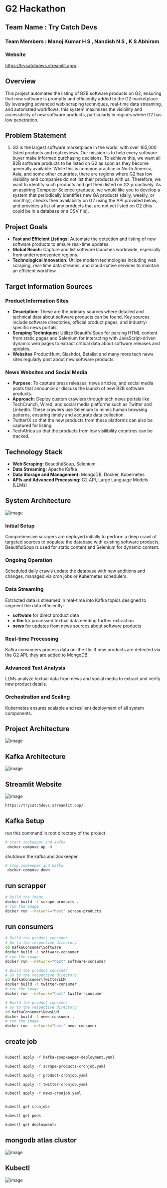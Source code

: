 # G2 Hackathon

## Team Name : Try Catch Devs

### Team Members : Manoj Kumar H S , Nandish N S , K S Abhiram

### Website
https://trycatchdevs.streamlit.app/

## Overview

This project automates the listing of B2B software products on G2, ensuring that new software is promptly and efficiently added to the G2 marketplace. By leveraging advanced web scraping techniques, real-time data streaming, and automated workflows, this system maximizes the visibility and accessibility of new software products, particularly in regions where G2 has low penetration.

## Problem Statement

1. G2 is the largest software marketplace in the world, with over 165,000 listed products and
   real reviews. Our mission is to help every software buyer make informed purchasing
   decisions. To achieve this, we want all B2B software products to be listed on G2 as soon as
   they become generally available. While this is common practice in North America, Asia,
   and some other countries, there are regions where G2 has low visibility and companies do
   not list their products with us. Therefore, we want to identify such products and get them
   listed on G2 proactively.
   As an aspiring Computer Science graduate, we would like you to develop a system that
   periodically identifies new GA products (daily, weekly, or monthly), checks their availability
   on G2 using the API provided below, and provides a list of any products that are not yet
   listed on G2 (this could be in a database or a CSV file).

## Project Goals

- **Fast and Efficient Listings:** Automate the detection and listing of new software products to ensure real-time updates.
- **Global Reach:** Capture and list software launches worldwide, especially from underrepresented regions.
- **Technological Innovation:** Utilize modern technologies including web scraping, real-time data streams, and cloud-native services to maintain an efficient workflow.

## Target Information Sources

### Product Information Sites

- **Description:** These are the primary sources where detailed and technical data about software products can be found. Key sources include software directories, official product pages, and industry-specific news portals.
- **Scraping Techniques:** Utilize BeautifulSoup for parsing HTML content from static pages and Selenium for interacting with JavaScript-driven dynamic web pages to extract critical data about software releases and updates.
- **Websites** ProductHunt, Slashdot, Betalist and many more tech news sites regularly post about new software products.

### News Websites and Social Media

- **Purpose:** To capture press releases, news articles, and social media posts that announce or discuss the launch of new B2B software products.
- **Approach:** Deploy custom crawlers through tech news portals like TechCrunch, Wired, and social media platforms such as Twitter and LinkedIn. These crawlers use Selenium to mimic human browsing patterns, ensuring timely and accurate data collection.
- Twitter/X so that the new products from these platforms can also be captured for listing.
- TechAfrica so that the products from low visilibility countries can be tracked.

## Technology Stack

- **Web Scraping:** BeautifulSoup, Selenium
- **Data Streaming:** Apache Kafka
- **Data Storage and Management:** MongoDB, Docker, Kubernetes
- **APIs and Advanced Processing:** G2 API, Large Language Models (LLMs)

## System Architecture

![image](G2-hackathon.png)

### Initial Setup

Comprehensive scrapers are deployed initially to perform a deep crawl of targeted sources to populate the database with existing software products. BeautifulSoup is used for static content and Selenium for dynamic content.

### Ongoing Operation

Scheduled daily crawls update the database with new additions and changes, managed via cron jobs or Kubernetes schedulers.

### Data Streaming

Extracted data is streamed in real-time into Kafka topics designed to segment the data efficiently:

- **software** for direct product data
- **x-llm** for processed textual data needing further extraction
- **news** for updates from news sources about software products

### Real-time Processing

Kafka consumers process data on-the-fly. If new products are detected via the G2 API, they are added to MongoDB.

### Advanced Text Analysis

LLMs analyze textual data from news and social media to extract and verify new product details.

### Orchestration and Scaling

Kubernetes ensures scalable and resilient deployment of all system components.

## Project Architecture

![image](https://github.com/Manoj-2702/G2Hack/assets/92267208/c6b9b71b-4540-45ab-b600-c4ede2bec064)

## Kafka Architecture

![image](https://github.com/Manoj-2702/G2Hack/assets/92267208/4ce38d65-ebe1-4a2f-8db8-ea07ac804fc9)

## Streamlit Website

![image](website.png)

```bash
https://trycatchdevs.streamlit.app/
```
## Kafka Setup

run this command in root directory of the project

```bash
# start zookeeper and kafka
 docker-compose up -d
```

shutdown the kafka and zookeeper

```bash
# stop zookeeper and kafka
 docker-compose down
```

## run scrapper

```bash
# Build the image
docker build -t scrape-products .
# run the image
docker run --network="host" scrape-products
```

## run consumers

```bash
# Build the product consumer
# Go to the respective directory
cd KafkaConsumer\Software
docker build -t software-consumer .
# run the image
docker run --network="host" software-consumer
```

```bash
# Build the product consumer
# Go to the respective directory
cd KafkaConsumer\TwitterLLM
docker build -t twitter-consumer .
# run the image
docker run --network="host" twitter-consumer
```

```bash
# Build the product consumer
# Go to the respective directory
cd KafkaConsumer\NewsLLM
docker build -t news-consumer .
# run the image
docker run --network="host" news-consumer
```

## create job

```bash

kubectl apply -f kafka-zoopkeeper-deployment.yaml

kubectl apply -f scrape-products-cronjob.yaml

kubectl apply -f product-cronjob.yaml

kubectl apply -f twitter-cronjob.yaml

kubectl apply -f news-cronjob.yaml
```

```bash

kubectl get cronjobs

kubectl get pods

kubectl get deployments
```
## mongodb atlas clustor
![image](https://github.com/Manoj-2702/G2Hack_TryCatchDevs/assets/92267208/a5e87fd9-2b8c-4b7d-a45e-50089ddbfaca)

## Kubectl
![image](https://github.com/Manoj-2702/G2Hack_TryCatchDevs/assets/92267208/ee4d1dd8-9ad0-4855-8a27-bb148feedcba)

